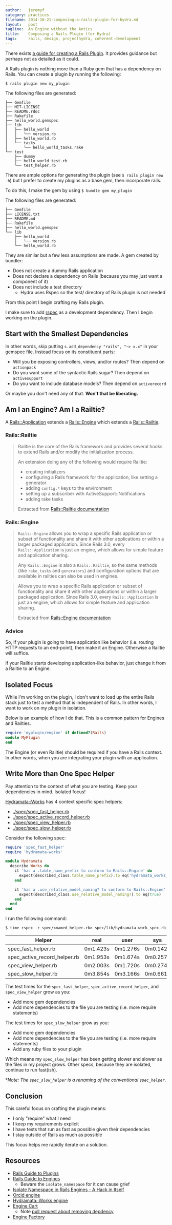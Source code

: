 ```yaml
---
author:   jeremyf
category: practices
filename: 2014-10-21-composing-a-rails-plugin-for-hydra.md
layout:   post
tagline:  An Engine without the Antics
title:    Composing a Rails Plugin (for Hydra)
tags:     rails, design, projecthydra, coherent-development
---
```


There exists [a guide for creating a Rails Plugin](http://guides.rubyonrails.org/plugins.html).
It provides guidance but perhaps not as detailed as it could.

A Rails plugin is nothing more than a Ruby gem that has a dependency on Rails.
You can create a plugin by running the following:

```console
$ rails plugin new my_plugin
```

The following files are generated:

```console
├── Gemfile
├── MIT-LICENSE
├── README.rdoc
├── Rakefile
├── hello_world.gemspec
├── lib
│   ├── hello_world
│   │   └── version.rb
│   ├── hello_world.rb
│   └── tasks
│       └── hello_world_tasks.rake
└── test
    ├── dummy
    ├── hello_world_test.rb
    └── test_helper.rb
```

There are ample options for generating the plugin (see `$ rails plugin new -h`) but I prefer to create my plugins as a base gem, then incorporate rails.

To do this, I make the gem by using `$ bundle gem my_plugin`

The following files are generated:

```console
├── Gemfile
├── LICENSE.txt
├── README.md
├── Rakefile
├── hello_world.gemspec
└── lib
    ├── hello_world
    │   └── version.rb
    └── hello_world.rb
```

They are similar but a few less assumptions are made. A gem created by bundler:

* Does not create a dummy Rails application
* Does not declare a dependency on Rails (because you may just want a component of it)
* Does not include a test directory
  - Hydra uses Rspec so the test/ directory of Rails plugin is not needed

From this point I begin crafting my Rails plugin.

I make sure to add [rspec](https://github.com/rspec/rspec) as a development dependency.
Then I begin working on the plugin.

## Start with the Smallest Dependencies

In other words, skip putting `s.add_dependency "rails", "~> x.x"` in your gemspec file.
Instead focus on its constituent parts:

* Will you be exposing controllers, views, and/or routes? Then depend on `actionpack`
* Do you want some of the syntactic Rails sugar? Then depend on `activesupport`
* Do you want to include database models? Then depend on `activerecord`

Or maybe you don't need any of that. **Won't that be liberating.**

## Am I an Engine? Am I a Railtie?

A [Rails::Application](https://github.com/rails/rails/blob/master/railties/lib/rails/application.rb#L79) extends a [Rails::Engine](https://github.com/rails/rails/blob/master/railties/lib/rails/engine.rb#L337) which extends a [Rails::Railtie](https://github.com/rails/rails/blob/master/railties/lib/rails/railtie.rb#L114).

### Rails::Railtie

> Railtie is the core of the Rails framework and provides several hooks to extend Rails and/or modify the initialization process.
>
> An extension doing any of the following would require Railtie:
> * creating initializers
> * configuring a Rails framework for the application, like setting a generator
> * adding `config.*` keys to the environment
> * setting up a subscriber with ActiveSupport::Notifications
> * adding rake tasks
>
> Extracted from [Rails::Railtie documentation](https://github.com/rails/rails/blob/master/railties/lib/rails/railtie.rb#L8-L21)

### Rails::Engine

> `Rails::Engine` allows you to wrap a specific Rails application or subset of
> functionality and share it with other applications or within a larger packaged application.
> Since Rails 3.0, every `Rails::Application` is just an engine, which allows for simple
> feature and application sharing.
>
> Any `Rails::Engine` is also a `Rails::Railtie`, so the same
> methods (like `rake_tasks` and `generators`) and configuration
> options that are available in railties can also be used in engines.

> Allows you to wrap a specific Rails application or subset of functionality and share it with other applications or within a larger packaged application.
> Since Rails 3.0, every `Rails::Application` is just an engine, which allows for simple feature and application sharing.
>
> Extracted from [Rails::Engine documentation](https://github.com/rails/rails/blob/master/railties/lib/rails/railtie.rb#L8-L21)

### Advice

So, if your plugin is going to have application like behavior (i.e. routing HTTP requests to an end-point), then make it an Engine.
Otherwise a Railtie will suffice.

If your Railtie starts developing application-like behavior, just change it from a Railtie to an Engine.

## Isolated Focus

While I'm working on the plugin, I don't want to load up the entire Rails stack just to test a method that is independent of Rails.
In other words, I want to work on my plugin in isolation.

Below is an example of how I do that. This is a common pattern for Engines and Railties.

```ruby
require 'myplugin/engine' if defined?(Rails)
module MyPlugin
end
```

The Engine (or even Railtie) should be required if you have a Rails context.
In other words, when you are integrating your plugin with an application.

## Write More than One Spec Helper

Pay attention to the context of what you are testing.
Keep your dependencies in mind.
Isolated focus!

[Hydramata::Works](https://github.com/ndlib/hydramata-works/) has 4 context specific spec helpers:

* [./spec/spec_fast_helper.rb](https://github.com/ndlib/hydramata-works/blob/master/spec/spec_fast_helper.rb)
* [./spec/spec_active_record_helper.rb](https://github.com/ndlib/hydramata-works/blob/master/spec/spec_active_record_helper.rb)
* [./spec/spec_view_helper.rb](https://github.com/ndlib/hydramata-works/blob/master/spec/spec_view_helper.rb)
* [./spec/spec_slow_helper.rb](https://github.com/ndlib/hydramata-works/blob/master/spec/spec_slow_helper.rb)

Consider the following spec:

```ruby
require 'spec_fast_helper'
require 'hydramata-works'

module Hydramata
  describe Works do
    it 'has a .table_name_prefix to conform to Rails::Engine' do
      expect(described_class.table_name_prefix).to eq('hydramata_works_')
    end

    it 'has a .use_relative_model_naming? to conform to Rails::Engine' do
      expect(described_class.use_relative_model_naming?).to eq(true)
    end
  end
end
```

I run the following command:

```console
$ time rspec -r spec/<named_helper.rb> spec/lib/hydramata-work_spec.rb
```

| Helper                       | real     | user     | sys      |
|------------------------------|----------|----------|----------|
| spec_fast_helper.rb          | 0m1.423s | 0m1.276s | 0m0.142s |
| spec_active_record_helper.rb | 0m1.953s | 0m1.674s | 0m0.257s |
| spec_view_helper.rb          | 0m2.003s | 0m1.720s | 0m0.274s |
| spec_slow_helper.rb          | 0m3.854s | 0m3.166s | 0m0.661s |

The test times for the `spec_fast_helper`, `spec_active_record_helper`, and `spec_view_helper` grow as you:

* Add more gem dependencies
* Add more dependencies to the file you are testing (i.e. more require statements)

The test times for `spec_slow_helper` grow as you:

* Add more gem dependencies
* Add more dependencies to the file you are testing (i.e. more require statements)
* Add any ruby files to your plugin

Which means my `spec_slow_helper` has been getting slower and slower as the files in my project grows.
Other specs, because they are isolated, continue to run fast(ish).

**Note: The `spec_slow_helper` is a renaming of the conventional `spec_helper`.*

## Conclusion

This careful focus on crafting the plugin means:

* I only "require" what I need
* I keep my requirements explicit
* I have tests that run as fast as possible given their dependencies
* I stay outside of Rails as much as possible

This focus helps me rapidly iterate on a solution.

## Resources

* [Rails Guide to Plugins](http://guides.rubyonrails.org/plugins.html)
* [Rails Guide to Engines](http://guides.rubyonrails.org/engines.html)
  - Beware the `isolate_namespace` for it can cause grief
* [Isolate Namespace in Rails Engines - A Hack in Itself](http://crypt.codemancers.com/posts/2013-09-22-isolate-namespace-in-rails-engines/)
* [Orcid engine](http://github.com/projecthydra-labs/orcid)
* [Hydramata::Works engine](http://github.com/ndlib/hydramata-works)
* [Engine Cart](https://github.com/cbeer/engine_cart)
  - Note [pull request about removing depdency](https://github.com/cbeer/engine_cart/pull/17)
* [Engine Factory](https://github.com/projecthydra-labs/engine_factory)
